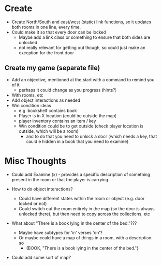 # Create
* Create North/South and east/west (static) link functions, so it updates both rooms in one line,
every time.
* Could make it so that every door can be locked 
  * Maybe add a link class or something to ensure that both sides are unlocked
  * not really relevant for getting out though, so could just make an exception for the front door

## Create my game (separate file)
* Add an objective, mentioned at the start with a command to remind you of it
  * perhaps it could change as you progress (hints?)
* With rooms, etc
* Add object interactions as needed
* Win condition ideas 
  * e.g. bookshelf contains book
  * Player is in X location (could be outside the map)
  * player inventory contains an item / key
  * Win condition could be to get outside (check player location is outside, which will be a room)
    * and to do that you need to unlock a door (which needs a key, that could e hidden in a book that you need to examine).

# Misc Thoughts
* Could add Examine (x) - provides a specific description of something present in the room or that the player is carrying.

* How to do object interactions?
  * Could have different states within the room or object (e.g. door locked or not)
  * Could switch out the room entirely in the map (so the door is always unlocked there), but then 
  need to copy across the collections, etc

* What about "There is a book lying in the center of the bed."???
  * Maybe have subtypes for 'in' verses 'on'?
  * Or maybe could have a map of things in a room, with a description so
    * {BOOK, "There is a book lying in the center of the bed."} 

* Could add some sort of map?
